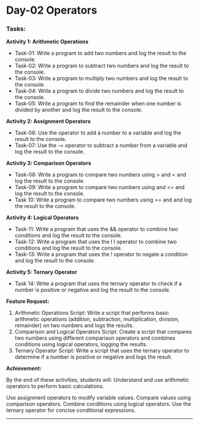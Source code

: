 # Day-02 Operators

### Tasks:

**Activity 1: Arithmetic Operations**

- Task-01: Write a program to add two numbers and log the result to the console.
- Task-02: Write a program to subtract two numbers and log the result to the console.
- Task-03: Write a program to multiply two numbers and log the result to the console.
- Task-04: Write a program to divide two numbers and log the result to the console.
- Task-05: Write a program to find the remainder when one number is divided by another and log the result to the console.

**Activity 2: Assignment Operators**
- Task-06: Use the operator to add a number to a variable and log the result to the console.
- Task-07: Use the -= operator to subtract a number from a variable and log the result to the console.

**Activity 3: Comparison Operators**
- Task-08: Write a program to compare two numbers using > and < and log the result to the console.
- Task-09: Write a program to compare two numbers using and <= and log the result to the console.
- Task 10: Write a program to compare two numbers using == and and log the result to the console.

**Activity 4: Logical Operators**
- Task-11: Write a program that uses the && operator to combine two conditions and log the result to the console.
- Task-12: Write a program that uses the I I operator to combine two conditions and log the result to the console.
- Task-13: Write a program that uses the ! operator to negate a condition and log the result to the console.

**Activity 5: Ternary Operator**
- Task 14: Write a program that uses the ternary operator to check if a number is positive or negative and log the result to the console.

**Feature Request:**

1. Arithmetic Operations Script: Write a script that performs basic arithmetic operations (addition, subtraction, multiplication, division, remainder) on two numbers and logs the results.
2. Comparison and Logical Operators Script: Create a script that compares two numbers using different comparison operators and combines conditions using logical operators, logging the results.
3. Ternary Operator Script: Write a script that uses the ternary operator to determine if a number is positive or negative and logs the result.

**Achievement:**

By the end of these activities, students will:
Understand and use arithmetic operators to perform basic calculations.

Use assignment operators to modify variable values.
Compare values using comparison operators.
Combine conditions using logical operators.
Use the ternary operator for concise conditional expressions.

---
